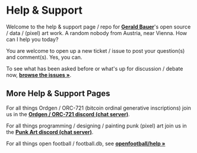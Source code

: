 # Help & Support


Welcome to the help & support page / repo for [**Gerald Bauer**](https://github.com/geraldb)'s open source / data / (pixel) art work.
A random nobody from Austria, near Vienna.   How can I help you today?


You are welcome to open up a new ticket / issue
to post your question(s) and comment(s).  Yes, you can.


To see what has been asked before
or what's up for discussion / debate now,
[**browse the issues »**](https://github.com/geraldb/help/issues).





## More Help & Support Pages

For all things Ordgen / ORC-721 (bitcoin ordinal generative inscriptions) join us in the [**Ordgen / ORC-721 discord (chat server)**](https://discord.gg/dDhvHKjm2t).

For all things programming / designing / painting punk (pixel) art join us in the [**Punk Art discord (chat server)**](https://discord.gg/FE3HeXNKRa). 

For all things open football / football.db,
see [**openfootball/help »**](https://github.com/openfootball/help)
